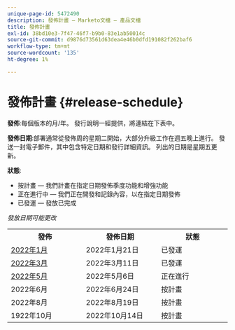 ```yaml
---
unique-page-id: 5472490
description: 發佈計畫 — Marketo文檔 — 產品文檔
title: 發佈計畫
exl-id: 38bd10e3-7f47-46f7-b9b0-83e1ab50014c
source-git-commit: d9876d73561d63dea4e46b0dfd191082f262baf6
workflow-type: tm+mt
source-wordcount: '135'
ht-degree: 1%

---
```


# 發佈計畫 {#release-schedule}

**發佈**:每個版本的月/年。 發行說明一經提供，將連結在下表中。

**發佈日期**:部署通常從發佈周的星期二開始，大部分升級工作在週五晚上進行。 發送一封電子郵件，其中包含特定日期和發行詳細資訊。 列出的日期是星期五更新。

**狀態**:

* 按計畫 — 我們計畫在指定日期發佈季度功能和增強功能
* 正在進行中 — 我們正在開發和記錄內容，以在指定日期發佈
* 已發運 — 發放已完成

_發放日期可能更改_

<table> 
 <colgroup> 
  <col> 
  <col> 
  <col> 
 </colgroup>
 <tbody> 
  <tr> 
   <th width="250px">發佈</th>
   <th width="250px">發佈日期</th>
   <th width="250px">狀態</th>
  </tr>
  <tr> 
   <td><a href="/help/marketo/release-notes/previous-releases/2022/release-notes-jan-22.md">2022年1月</a></td>
   <td>2022年1月21日</td>
   <td>已發運</td>
  </tr>
  <tr> 
   <td><a href="/help/marketo/release-notes/previous-releases/2022/release-notes-mar-22.md">2022年3月</a></td>
   <td>2022年3月11日</td>
   <td>已發運</td>
  </tr>
  <tr> 
   <td><a href="/help/marketo/release-notes/current.md">2022年5月</a></td>
   <td>2022年5月6日</td>
   <td>正在進行</td>
  </tr>
  <tr> 
   <td>2022年6月</td>
   <td>2022年6月24日</td>
   <td>按計畫</td>
  </tr>
  <tr> 
   <td>2022年8月</td>
   <td>2022年8月19日</td>
   <td>按計畫</td>
  </tr>
  <tr>
   <td>1922年10月</td>
   <td>2022年10月14日</td>
   <td>按計畫</td>
  </tr>
 </tbody>
</table>
